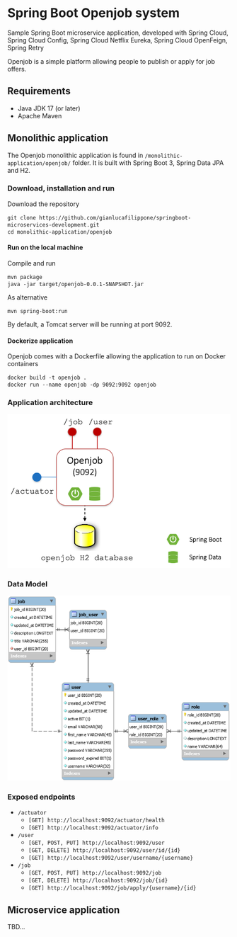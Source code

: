 # Spring Boot Openjob system

Sample Spring Boot microservice application, developed with Spring Cloud, Spring Cloud Config, Spring Cloud Netflix Eureka, Spring Cloud OpenFeign, Spring Retry

Openjob is a simple platform allowing people to publish or apply for job offers.

## Requirements
- Java JDK 17 (or later)
- Apache Maven

## Monolithic application

The Openjob monolithic application is found in `/monolithic-application/openjob/` folder. It is built with Spring Boot 3, Spring Data JPA and H2.


### Download, installation and run

Download the repository

```
git clone https://github.com/gianlucafilippone/springboot-microservices-development.git
cd monolithic-application/openjob
```

#### Run on the local machine

Compile and run

```
mvn package
java -jar target/openjob-0.0.1-SNAPSHOT.jar 
```
As alternative

```
mvn spring-boot:run
```

By default, a Tomcat server will be running at port 9092.

#### Dockerize application

Openjob comes with a Dockerfile allowing the application to run on Docker containers

```
docker build -t openjob .
docker run --name openjob -dp 9092:9092 openjob
```

### Application architecture

![monolith-architecture](/docs/images/monolith-architecture.png)


### Data Model
![db-schema](/docs/images/openjob-db-schema.png)

### Exposed endpoints

- `/actuator`
    - `[GET] http://localhost:9092/actuator/health`
    - `[GET] http://localhost:9092/actuator/info`
- `/user`
    - `[GET, POST, PUT] http://localhost:9092/user`
    - `[GET, DELETE] http://localhost:9092/user/id/{id}`
    - `[GET] http://localhost:9092/user/username/{username}`
- `/job`
    - `[GET, POST, PUT] http://localhost:9092/job`
    - `[GET, DELETE] http://localhost:9092/job/{id}`
    - `[GET] http://localhost:9092/job/apply/{username}/{id}`

## Microservice application

TBD...